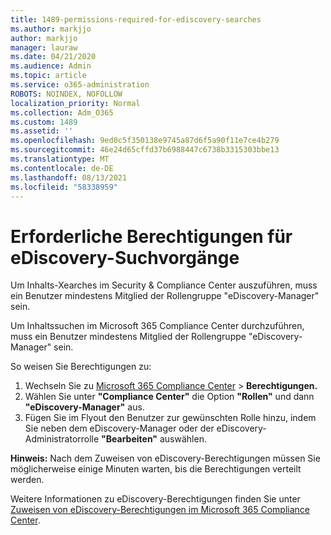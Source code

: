 ```yaml
---
title: 1489-permissions-required-for-ediscovery-searches
ms.author: markjjo
author: markjjo
manager: lauraw
ms.date: 04/21/2020
ms.audience: Admin
ms.topic: article
ms.service: o365-administration
ROBOTS: NOINDEX, NOFOLLOW
localization_priority: Normal
ms.collection: Adm_O365
ms.custom: 1489
ms.assetid: ''
ms.openlocfilehash: 9ed0c5f350138e9745a87d6f5a90f11e7ce4b279
ms.sourcegitcommit: 46e24d65cffd37b6988447c6738b3315303bbe13
ms.translationtype: MT
ms.contentlocale: de-DE
ms.lasthandoff: 08/13/2021
ms.locfileid: "58338959"
---
```

# <a name="permissions-required-for-ediscovery-searches"></a>Erforderliche Berechtigungen für eDiscovery-Suchvorgänge

Um Inhalts-Xearches im Security & Compliance Center auszuführen, muss ein Benutzer mindestens Mitglied der Rollengruppe "eDiscovery-Manager" sein.

Um Inhaltssuchen im Microsoft 365 Compliance Center durchzuführen, muss ein Benutzer mindestens Mitglied der Rollengruppe "eDiscovery-Manager" sein.  

So weisen Sie Berechtigungen zu:

1. Wechseln Sie zu [Microsoft 365 Compliance Center](https://compliance.microsoft.com/)  >  **Berechtigungen.**
1. Wählen Sie unter **"Compliance Center"** die Option **"Rollen"** und dann **"eDiscovery-Manager"** aus.
1. Fügen Sie im Flyout den Benutzer zur gewünschten Rolle hinzu, indem Sie neben dem eDiscovery-Manager oder der eDiscovery-Administratorrolle **"Bearbeiten"** auswählen.

**Hinweis:** Nach dem Zuweisen von eDiscovery-Berechtigungen müssen Sie möglicherweise einige Minuten warten, bis die Berechtigungen verteilt werden.

Weitere Informationen zu eDiscovery-Berechtigungen finden Sie unter [Zuweisen von eDiscovery-Berechtigungen im Microsoft 365 Compliance Center](https://docs.microsoft.com/microsoft-365/compliance/assign-ediscovery-permissions).
